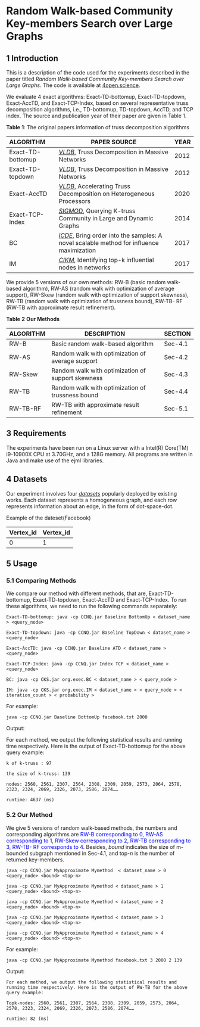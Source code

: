 

# Random Walk-based Community Key-members Search over Large Graphs

## 1 Introduction 

This is a description of the code used for the experiments described in the paper titled  *Random Walk-based Community Key-members Search over Large Graphs*. The code is available at [4open.science](https://anonymous.4open.science/r/Random-Walk-based-Key-members-Finding-over-Large-Homogeneous-Graphs-1C7C/README.md).

We evaluate 4 exact algorithms: Exact-TD-bottomup, Exact-TD-topdown, Exact-AccTD, and Exact-TCP-Index, based on several representative truss decomposition algorithms, i.e., TD-bottomup, TD-topdown, AccTD, and TCP index. The source and publication year of their paper are given in Table 1.

**Table** **1**: The original papers information of truss decomposition algorithms

| ALGORITHM         | PAPER SOURCE                                                 | YEAR |
| :---------------- | ------------------------------------------------------------ | ---- |
| Exact-TD-bottomup | [*VLDB*](http://vldb.org/pvldb/vol5/p812_jiawang_vldb2012.pdf),   Truss Decomposition in Massive Networks | 2012 |
| Exact-TD-topdown  | [*VLDB*](http://vldb.org/pvldb/vol5/p812_jiawang_vldb2012.pdf),   Truss Decomposition in Massive Networks | 2012 |
| Exact-AccTD       | [*VLDB*](http://www.vldb.org/pvldb/vol13/p1751-che.pdf),   Accelerating Truss Decomposition on Heterogeneous  Processors | 2020 |
| Exact-TCP-Index   | [*SIGMOD*](https://dl.acm.org/doi/pdf/10.1145/2588555.2610495),  Querying K-truss  Community in Large and Dynamic Graphs | 2014 |
| BC                | [*ICDE*](https://drive.google.com/file/d/1T6w0tJD92mP1iruEEyGCtNiA0WT4VsQw/view?usp=drive_link), Bring order into the samples: A novel scalable method for influence maximization | 2017 |
| IM                | [*CIKM*](https://dl.acm.org/doi/pdf/10.1145/3132847.3133126), Identifying top-k influential nodes in networks | 2017 |

We provide 5 versions of our own methods: RW-B (basic random walk-based algorithm), RW-AS (random walk with optimization of average support), RW-Skew (random walk with optimization of support skewness), RW-TB (random walk with optimization of trussness bound), RW-TB- RF (RW-TB with approximate result refinement).

**Table** **2** **Our Methods**

| ALGORITHM | DESCRIPTION                                        | SECTION |
| --------- | -------------------------------------------------- | ------- |
| RW-B      | Basic  random walk-based algorithm                 | Sec-4.1 |
| RW-AS     | Random  walk with optimization of average support  | Sec-4.2 |
| RW-Skew   | Random  walk with optimization of support skewness | Sec-4.3 |
| RW-TB     | Random  walk with optimization of trussness bound  | Sec-4.4 |
| RW-TB-RF  | RW-TB  with approximate result refinement          | Sec-5.1 |

## 3 Requirements

The experiments have been run on a Linux server with a Intel(R) Core(TM) i9-10900X CPU at 3.70GHz, and a 128G memory. All programs are written in Java and make use of the ejml libraries.



## 4 Datasets

Our experiment involves four [*datasets*](https://github.com/SheepYang523/CKS_Datasets) popularly deployed by existing works. Each dataset represents a homogeneous graph, and each row represents information about an edge, in the form of dot-space-dot.

Example of the dateset(Facebook)



| Vertex_id | Vertex_id |
| --------- | --------- |
| 0         | 1         |



## 5 Usage

### 5.1 Comparing Methods

We compare our method with different methods, that are, Exact-TD-bottomup, Exact-TD-topdown, Exact-AccTD and Exact-TCP-Index. To run these algorithms, we need to run the following commands separately:

```
Exact-TD-bottomup: java -cp CCNQ.jar Baseline BottomUp < dataset_name > <query_node>

Exact-TD-topdown: java -cp CCNQ.jar Baseline TopDown < dataset_name > <query_node>

Exact-AccTD: java -cp CCNQ.jar Baseline ATD < dataset_name > <query_node>

Exact-TCP-Index: java -cp CCNQ.jar Index TCP < dataset_name > <query_node>

BC: java -cp CKS.jar org.exec.BC < dataset_name > < query_node >

IM: java -cp CKS.jar org.exec.IM < dataset_name > < query_node > < iteration_count > < probability >

```

For example:

```
java -cp CCNQ.jar Baseline BottomUp facebook.txt 2000
```

Output:

For each method, we output the following statistical results and running time respectively. Here is the output of Exact-TD-bottomup for the above query example:

```
k of k-truss : 97

the size of k-truss: 139

nodes: 2560, 2561, 2307, 2564, 2308, 2309, 2059, 2573, 2064, 2578, 2323, 2324, 2069, 2326, 2073, 2586, 2074……

runtime: 4637 (ms)
```



### 5.2 Our Method

We give 5 versions of random walk-based methods, the numbers and corresponding algorithms are <font color=Blue>RW-B corresponding to 0</font>, <font color=Blue>RW-AS corresponding to 1</font>, <font color=Blue>RW-Skew corresponding to 2</font>, <font color=Blue>RW-TB corresponding to 3</font>, <font color=Blue>RW-TB- RF corresponds to 4</font>. Besides, *bound* indicates the size of m-bounded subgraph mentioned in Sec-4.1, and top-*n* is the number of returned key-members.

```
java -cp CCNQ.jar MyApproximate Mymethod  < dataset_name > 0 <query_node> <bound> <top-n>

java -cp CCNQ.jar MyApproximate Mymethod < dataset_name > 1 <query_node> <bound> <top-n>

java -cp CCNQ.jar MyApproximate Mymethod < dataset_name > 2 <query_node> <bound> <top-n>

java -cp CCNQ.jar MyApproximate Mymethod < dataset_name > 3 <query_node> <bound> <top-n>

java -cp CCNQ.jar MyApproximate Mymethod < dataset_name > 4 <query_node> <bound> <top-n>
```



For example:

```
java -cp CCNQ.jar MyApproximate Mymethod facebook.txt 3 2000 2 139
```

Output:

```
For each method, we output the following statistical results and running time respectively. Here is the output of RW-TB for the above query example:

Topk-nodes: 2560, 2561, 2307, 2564, 2308, 2309, 2059, 2573, 2064, 2578, 2323, 2324, 2069, 2326, 2073, 2586, 2074……

runtime: 82 (ms)
```

